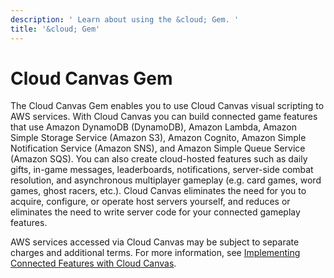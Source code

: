 ```yaml
---
description: ' Learn about using the &cloud; Gem. '
title: '&cloud; Gem'
---
```

# Cloud Canvas Gem<a name="gems-system-gem-aws"></a>

The Cloud Canvas Gem enables you to use Cloud Canvas visual scripting to AWS services\. With Cloud Canvas you can build connected game features that use Amazon DynamoDB \(DynamoDB\), Amazon Lambda, Amazon Simple Storage Service \(Amazon S3\), Amazon Cognito, Amazon Simple Notification Service \(Amazon SNS\), and Amazon Simple Queue Service \(Amazon SQS\)\. You can also create cloud\-hosted features such as daily gifts, in\-game messages, leaderboards, notifications, server\-side combat resolution, and asynchronous multiplayer gameplay \(e\.g\. card games, word games, ghost racers, etc\.\)\. Cloud Canvas eliminates the need for you to acquire, configure, or operate host servers yourself, and reduces or eliminates the need to write server code for your connected gameplay features\.

AWS services accessed via Cloud Canvas may be subject to separate charges and additional terms\. For more information, see [Implementing Connected Features with Cloud Canvas](/docs/userguide/gems/cloud-canvas/intro.md)\.
